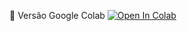 📕 Versão Google Colab [![Open In Colab](https://colab.research.google.com/assets/colab-badge.svg)](https://colab.research.google.com/github/binhojulix/portfolio/blob/master/dados/estatistica/distribuicao_poison/distribuicao_poison.ipynb)

